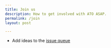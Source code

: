 ```yaml
---
title: Join us
description: How to get involved with ATO ASAP.
permalink: /join
layout: post

---
```


* Add ideas to the [issue queue](https://github.com/ato-asap/website/issues)
